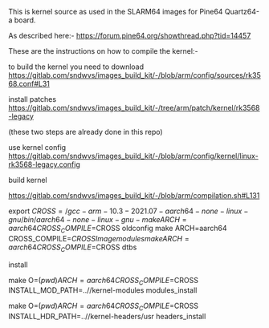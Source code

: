 This is kernel source as used in the SLARM64 images for Pine64 Quartz64-a board.

As described here:-
https://forum.pine64.org/showthread.php?tid=14457

These are the instructions on how to compile the kernel:-

to build the kernel you need to download
https://gitlab.com/sndwvs/images_build_kit/-/blob/arm/config/sources/rk3568.conf#L31

install patches
https://gitlab.com/sndwvs/images_build_kit/-/tree/arm/patch/kernel/rk3568-legacy

(these two steps are already done in this repo)

use kernel config 
https://gitlab.com/sndwvs/images_build_kit/-/blob/arm/config/kernel/linux-rk3568-legacy.config

build kernel

https://gitlab.com/sndwvs/images_build_kit/-/blob/arm/compilation.sh#L131

export $CROSS=/gcc-arm-10.3-2021.07-aarch64-none-linux-gnu/bin/aarch64-none-linux-gnu-
make ARCH=aarch64 CROSS_COMPILE=$CROSS oldconfig
make ARCH=aarch64 CROSS_COMPILE=$CROSS Image modules
make ARCH=aarch64 CROSS_COMPILE=$CROSS dtbs

install

make O=$(pwd) ARCH=aarch64 CROSS_COMPILE=$CROSS INSTALL_MOD_PATH=..//kernel-modules modules_install

make O=$(pwd) ARCH=aarch64 CROSS_COMPILE=$CROSS INSTALL_HDR_PATH=..//kernel-headers/usr headers_install
